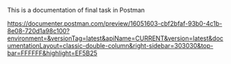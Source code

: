 This is a documentation of final task in Postman

https://documenter.postman.com/preview/16051603-cbf2bfaf-93b0-4c1b-8e08-720d1a98c100?environment=&versionTag=latest&apiName=CURRENT&version=latest&documentationLayout=classic-double-column&right-sidebar=303030&top-bar=FFFFFF&highlight=EF5B25
